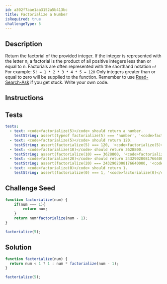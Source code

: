 ```yaml
---
id: a302f7aae1aa3152a5b413bc
title: Factorialize a Number
isRequired: true
challengeType: 5
---
```


## Description
<section id='description'>
Return the factorial of the provided integer.
If the integer is represented with the letter n, a factorial is the product of all positive integers less than or equal to n.
Factorials are often represented with the shorthand notation <code>n!</code>
For example: <code>5! = 1 * 2 * 3 * 4 * 5 = 120</code>
Only integers greater than or equal to zero will be supplied to the function.
Remember to use <a href="http://forum.freecodecamp.org/t/how-to-get-help-when-you-are-stuck/19514" target="_blank">Read-Search-Ask</a> if you get stuck. Write your own code.
</section>

## Instructions
<section id='instructions'>

</section>

## Tests
<section id='tests'>

```yml
tests:
  - text: <code>factorialize(5)</code> should return a number.
    testString: assert(typeof factorialize(5) === 'number', '<code>factorialize(5)</code> should return a number.');
  - text: <code>factorialize(5)</code> should return 120.
    testString: assert(factorialize(5) === 120, '<code>factorialize(5)</code> should return 120.');
  - text: <code>factorialize(10)</code> should return 3628800.
    testString: assert(factorialize(10) === 3628800, '<code>factorialize(10)</code> should return 3628800.');
  - text: <code>factorialize(20)</code> should return 2432902008176640000.
    testString: assert(factorialize(20) === 2432902008176640000, '<code>factorialize(20)</code> should return 2432902008176640000.');
  - text: <code>factorialize(0)</code> should return 1.
    testString: assert(factorialize(0) === 1, '<code>factorialize(0)</code> should return 1.');

```

</section>

## Challenge Seed
<section id='challengeSeed'>

<div id='js-seed'>

```js
function factorialize(num) {
	if(num === 1){
		return num;	
	}
  	return num*factorialize(num - 1);
}

factorialize(5);
```

</div>



</section>

## Solution
<section id='solution'>


```js
function factorialize(num) {
  return num < 1 ? 1 : num * factorialize(num - 1);
}

factorialize(5);

```

</section>
